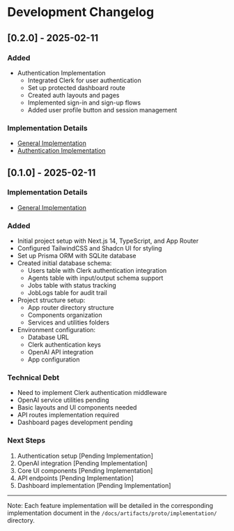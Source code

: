 # Development Changelog

## [0.2.0] - 2025-02-11

### Added

- Authentication Implementation
  - Integrated Clerk for user authentication
  - Set up protected dashboard route
  - Created auth layouts and pages
  - Implemented sign-in and sign-up flows
  - Added user profile button and session management

### Implementation Details

- [General Implementation](../implementation/1-general.md)
- [Authentication Implementation](../implementation/2-auth.md)

## [0.1.0] - 2025-02-11

### Implementation Details

- [General Implementation](../implementation/1-general.md)

### Added

- Initial project setup with Next.js 14, TypeScript, and App Router
- Configured TailwindCSS and Shadcn UI for styling
- Set up Prisma ORM with SQLite database
- Created initial database schema:
  - Users table with Clerk authentication integration
  - Agents table with input/output schema support
  - Jobs table with status tracking
  - JobLogs table for audit trail
- Project structure setup:
  - App router directory structure
  - Components organization
  - Services and utilities folders
- Environment configuration:
  - Database URL
  - Clerk authentication keys
  - OpenAI API integration
  - App configuration

### Technical Debt

- Need to implement Clerk authentication middleware
- OpenAI service utilities pending
- Basic layouts and UI components needed
- API routes implementation required
- Dashboard pages development pending

### Next Steps

1. Authentication setup [Pending Implementation]
2. OpenAI integration [Pending Implementation]
3. Core UI components [Pending Implementation]
4. API endpoints [Pending Implementation]
5. Dashboard implementation [Pending Implementation]

---

Note: Each feature implementation will be detailed in the corresponding implementation document in the `/docs/artifacts/proto/implementation/` directory.
